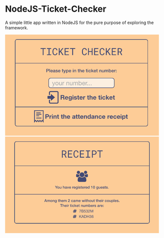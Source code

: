 # NodeJS-Ticket-Checker

A simple little app written in NodeJS for the pure purpose of exploring the framework.

![Alt text](screenshot1.png?raw=true "Front page screenshot")
![Alt text](screenshot2.png?raw=true "Second page screenshot")
